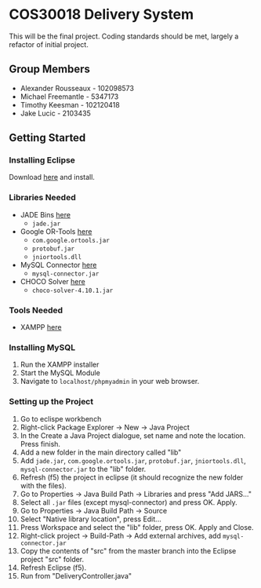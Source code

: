 # COS30018 Delivery System
This will be the final project. Coding standards should be met, largely a refactor of initial project.

## Group Members
* Alexander Rousseaux - 102098573
* Michael Freemantle - 5347173
* Timothy Keesman - 102120418
* Jake Lucic - 2103435


## Getting Started
### Installing Eclipse
Download [here](https://www.eclipse.org/downloads/) and install.

### Libraries Needed
* JADE Bins [here](https://jade.tilab.com/download/jade/license/jade-download/?x=69&y=9)
    * `jade.jar`
* Google OR-Tools [here](https://developers.google.com/optimization/install/java/windows)
    * `com.google.ortools.jar`
    * `protobuf.jar`
    * `jniortools.dll`
* MySQL Connector [here](https://www.javatpoint.com/example-to-connect-to-the-mysql-database)
    * `mysql-connector.jar`
* CHOCO Solver [here](https://github.com/chocoteam/choco-solver/releases/tag/4.10.1)
    * `choco-solver-4.10.1.jar`

### Tools Needed
* XAMPP [here](https://www.apachefriends.org/index.html)

### Installing MySQL
1. Run the XAMPP installer
2. Start the MySQL Module
3. Navigate to `localhost/phpmyadmin` in your web browser.

### Setting up the Project
1. Go to eclispe workbench
2. Right-click Package Explorer -> New -> Java Project
3. In the Create a Java Project dialogue, set name and note the location. Press finish.
4. Add a new folder in the main directory called "lib"
5. Add `jade.jar`, `com.google.ortools.jar`, `protobuf.jar`, `jniortools.dll`, `mysql-connector.jar` to the "lib" folder.
6. Refresh (f5) the project in eclipse (it should recognize the new folder with the files).
7. Go to Properties -> Java Build Path -> Libraries and press "Add JARS..."
8. Select all `.jar` files (except mysql-connector) and press OK. Apply.
9. Go to Properties -> Java Build Path -> Source
10. Select "Native library location", press Edit...
11. Press Workspace and select the "lib" folder, press OK. Apply and Close.
12. Right-click project -> Build-Path -> Add external archives, add `mysql-connector.jar`
13. Copy the contents of "src" from the master branch into the Eclipse project "src" folder.
14. Refresh Eclipse (f5).
15. Run from "DeliveryController.java"
